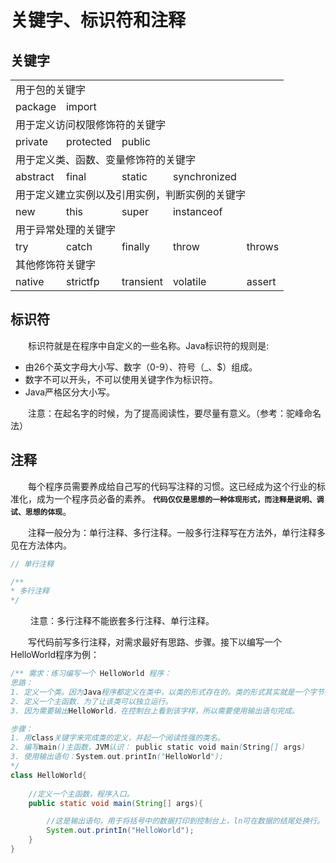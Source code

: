 # 关键字、标识符和注释



## 关键字
<table width="100%" border="0" cellpadding="1" cellspacing="1" style="table-layout:automatic">
    <tr><td colspan="5">用于包的关键字</td></tr>
    <tr>
        <td>package</td>
        <td>import</td>
        <td></td>
        <td></td>
        <td></td>
    </tr>
    <tr><td colspan="5">用于定义访问权限修饰符的关键字</td></tr>
    <tr>
        <td>private</td>
        <td>protected</td>
        <td>public</td>
        <td></td>
        <td></td>
    </tr>
    <tr><td colspan="5">用于定义类、函数、变量修饰符的关键字</td></tr>
    <tr>
        <td>abstract</td>
        <td>final</td>
        <td>static</td>
        <td>synchronized</td>
        <td></td>
    </tr>
    <tr><td colspan="5">用于定义建立实例以及引用实例，判断实例的关键字</td></tr>
    <tr>
        <td>new</td>
        <td>this</td>
        <td>super</td>
        <td>instanceof</td>
        <td></td>
    </tr>
    <tr><td colspan="5">用于异常处理的关键字</td></tr>
    <tr>
        <td>try</td>
        <td>catch</td>
        <td>finally</td>
        <td>throw</td>
        <td>throws</td>
    </tr>
    <tr><td colspan="5">其他修饰符关键字</td></tr>
    <tr>
        <td>native</td>
        <td>strictfp</td>
        <td>transient</td>
        <td>volatile</td>
        <td>assert</td>
    </tr>
</table>



## 标识符

&emsp;&emsp;标识符就是在程序中自定义的一些名称。Java标识符的规则是:
-  由26个英文字母大小写、数字（0-9）、符号（_、$）组成。
-  数字不可以开头，不可以使用关键字作为标识符。
-  Java严格区分大小写。

&emsp;&emsp;注意：在起名字的时候，为了提高阅读性，要尽量有意义。（参考：驼峰命名法）



## 注释

&emsp;&emsp;每个程序员需要养成给自己写的代码写注释的习惯。这已经成为这个行业的标准化，成为一个程序员必备的素养。
**`代码仅仅是思想的一种体现形式，而注释是说明、调试、思想的体现`**。

&emsp;&emsp;注释一般分为：单行注释、多行注释。一般多行注释写在方法外，单行注释多见在方法体内。
``` java
// 单行注释

/**
* 多行注释
*/ 
```

&emsp;&emsp; 注意：多行注释不能嵌套多行注释、单行注释。

&emsp;&emsp;写代码前写多行注释，对需求最好有思路、步骤。接下以编写一个HelloWorld程序为例：

``` java
/** 需求：练习编写一个 HelloWorld 程序：
思路：
1. 定义一个类。因为Java程序都定义在类中，以类的形式存在的。类的形式其实就是一个字节码文件最终体现。
2. 定义一个主函数．为了让该类可以独立运行。
3. 因为需要输出HelloWorld，在控制台上看到该字样，所以需要使用输出语句完成。

步骤：
1. 用class关键字来完成类的定义，并起一个阅读性强的类名。
2. 编写main()主函数，JVM认识： public static void main(String[] args) 
3. 使用输出语句：System.out.printIn("HelloWorld");
*/ 
class HelloWorld{
    
    //定义一个主函数，程序入口。
    public static void main(String[] args){

        //这是输出语句，用于将括号中的数据打印到控制台上，ln可在数据的结尾处换行。
        System.out.printIn("HelloWorld");
    }
}
```

